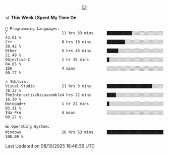 <p align="center">
  <img src="https://readme-typing-svg.herokuapp.com?font=Cascadia+Code&weight=600&size=20&duration=5000&pause=1000&color=FFFFFF&center=true&vCenter=true&width=500&lines=IF+I'M+NOT+WORKING+-+IT+MEANS+I'M+DEAD+💀" />
</p>

<!--START_SECTION:waka-->
📊 **This Week I Spent My Time On** 

```text
💬 Programming Languages: 
C                        11 hrs 33 mins      ███████████░░░░░░░░░░░░░░   43.01 % 
C++                      8 hrs 10 mins       ████████░░░░░░░░░░░░░░░░░   30.42 % 
Other                    5 hrs 46 mins       █████░░░░░░░░░░░░░░░░░░░░   21.49 % 
Objective-C              1 hr 15 mins        █░░░░░░░░░░░░░░░░░░░░░░░░   04.65 % 
IDA                      4 mins              ░░░░░░░░░░░░░░░░░░░░░░░░░   00.27 % 

🔥 Editors: 
Visual Studio            21 hrs 3 mins       ████████████████████░░░░░   78.32 % 
TheInteractiveDisassemble4 hrs 22 mins       ████░░░░░░░░░░░░░░░░░░░░░   16.30 % 
Notepad++                1 hr 22 mins        █░░░░░░░░░░░░░░░░░░░░░░░░   05.11 % 
Ida-Pro                  4 mins              ░░░░░░░░░░░░░░░░░░░░░░░░░   00.27 % 

💻 Operating System: 
Windows                  26 hrs 53 mins      █████████████████████████   100.00 % 
```


 Last Updated on 08/10/2025 18:46:39 UTC
<!--END_SECTION:waka-->
